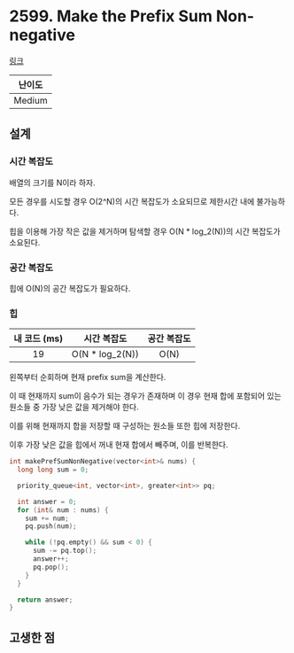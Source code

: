 # 2599. Make the Prefix Sum Non-negative

[링크](https://leetcode.com/problems/make-the-prefix-sum-non-negative/description/)

| 난이도 |
| :----: |
| Medium |

## 설계

### 시간 복잡도

배열의 크기를 N이라 하자.

모든 경우를 시도할 경우 O(2^N)의 시간 복잡도가 소요되므로 제한시간 내에 불가능하다.

힙을 이용해 가장 작은 값을 제거하며 탐색할 경우 O(N \* log_2(N))의 시간 복잡도가 소요된다.

### 공간 복잡도

힙에 O(N)의 공간 복잡도가 필요하다.

### 힙

| 내 코드 (ms) |   시간 복잡도    | 공간 복잡도 |
| :----------: | :--------------: | :---------: |
|      19      | O(N \* log_2(N)) |    O(N)     |

왼쪽부터 순회하며 현재 prefix sum을 계산한다.

이 때 현재까지 sum이 음수가 되는 경우가 존재하며 이 경우 현재 합에 포함되어 있는 원소들 중 가장 낮은 값을 제거해야 한다.

이를 위해 현재까지 합을 저장할 때 구성하는 원소들 또한 힙에 저장한다.

이후 가장 낮은 값을 힙에서 꺼내 현재 합에서 빼주며, 이를 반복한다.

```cpp
int makePrefSumNonNegative(vector<int>& nums) {
  long long sum = 0;

  priority_queue<int, vector<int>, greater<int>> pq;

  int answer = 0;
  for (int& num : nums) {
    sum += num;
    pq.push(num);

    while (!pq.empty() && sum < 0) {
      sum -= pq.top();
      answer++;
      pq.pop();
    }
  }

  return answer;
}
```

## 고생한 점
